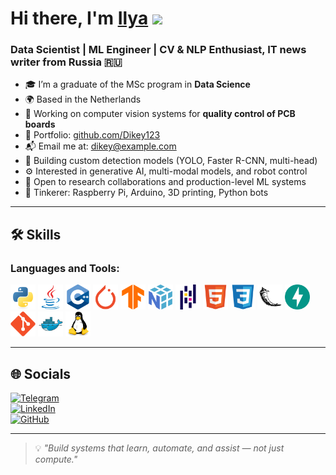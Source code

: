 # Hi there, I'm [Ilya]() ![](https://github.com/blackcater/blackcater/raw/main/images/Hi.gif) 
### Data Scientist | ML Engineer | CV & NLP Enthusiast, IT news writer from Russia 🇷🇺

- 🎓 I’m a graduate of the MSc program in **Data Science**
- 🌍 Based in the Netherlands  
- 🧪 Working on computer vision systems for **quality control of PCB boards**
- 💼 Portfolio: [github.com/Dikey123](https://github.com/Dikey123)
- 📬 Email me at: dikey@example.com  
- 🤖 Building custom detection models (YOLO, Faster R-CNN, multi-head)  
- ⚙️ Interested in generative AI, multi-modal models, and robot control  
- 🤝 Open to research collaborations and production-level ML systems  
- 🔧 Tinkerer: Raspberry Pi, Arduino, 3D printing, Python bots  

---

## 🛠 Skills

<h3 align="left">Languages and Tools:</h3>
<div align="left">

<!-- Языки -->
<img src="https://raw.githubusercontent.com/devicons/devicon/master/icons/python/python-original.svg" width="40" height="40"/>
<img src="https://raw.githubusercontent.com/devicons/devicon/master/icons/java/java-original.svg" width="40" height="40"/>
<img src="https://raw.githubusercontent.com/devicons/devicon/master/icons/cplusplus/cplusplus-original.svg" width="40" height="40"/>

<!-- ML -->
<img src="https://raw.githubusercontent.com/devicons/devicon/master/icons/pytorch/pytorch-original.svg" width="40" height="40"/>
<img src="https://raw.githubusercontent.com/devicons/devicon/master/icons/tensorflow/tensorflow-original.svg" width="40" height="40"/>
<img src="https://raw.githubusercontent.com/devicons/devicon/master/icons/numpy/numpy-original.svg" width="40" height="40"/>
<img src="https://raw.githubusercontent.com/devicons/devicon/master/icons/pandas/pandas-original.svg" width="40" height="40"/>

<!-- Web -->
<img src="https://raw.githubusercontent.com/devicons/devicon/master/icons/html5/html5-original.svg" width="40" height="40"/>
<img src="https://raw.githubusercontent.com/devicons/devicon/master/icons/css3/css3-original.svg" width="40" height="40"/>
<img src="https://raw.githubusercontent.com/devicons/devicon/master/icons/flask/flask-original.svg" width="40" height="40"/>
<img src="https://raw.githubusercontent.com/devicons/devicon/master/icons/fastapi/fastapi-original.svg" width="40" height="40"/>

<!-- DevOps -->
<img src="https://raw.githubusercontent.com/devicons/devicon/master/icons/git/git-original.svg" width="40" height="40"/>
<img src="https://raw.githubusercontent.com/devicons/devicon/master/icons/docker/docker-original.svg" width="40" height="40"/>
<img src="https://raw.githubusercontent.com/devicons/devicon/master/icons/linux/linux-original.svg" width="40" height="40"/>

---

## 🌐 Socials

[![Telegram](https://img.shields.io/badge/Telegram-@dikey-blue?style=flat&logo=telegram)](https://t.me/dikey)  
[![LinkedIn](https://img.shields.io/badge/LinkedIn-Dikey-black?style=flat&logo=linkedin)](https://linkedin.com/in/dikey)  
[![GitHub](https://img.shields.io/github/followers/Dikey123?label=Follow&style=social)](https://github.com/Dikey123)

---

> 💡 *"Build systems that learn, automate, and assist — not just compute."*
